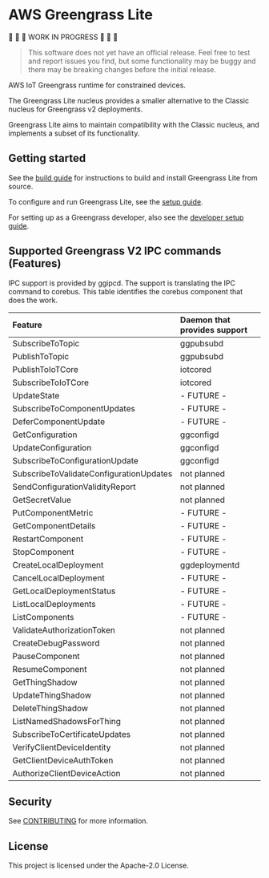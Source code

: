 # AWS Greengrass Lite

🚧 🚧 🚧 WORK IN PROGRESS 🚧 🚧 🚧

> This software does not yet have an official release. Feel free to test and
> report issues you find, but some functionality may be buggy and there may be
> breaking changes before the initial release.

AWS IoT Greengrass runtime for constrained devices.

The Greengrass Lite nucleus provides a smaller alternative to the Classic
nucleus for Greengrass v2 deployments.

Greengrass Lite aims to maintain compatibility with the Classic nucleus, and
implements a subset of its functionality.

## Getting started

See the [build guide](docs/INSTALL.md) for instructions to build and install
Greengrass Lite from source.

To configure and run Greengrass Lite, see the [setup guide](docs/SETUP.md).

For setting up as a Greengrass developer, also see the
[developer setup guide](docs/DEVELOPMENT.md).

## Supported Greengrass V2 IPC commands (Features)

IPC support is provided by ggipcd. The support is translating the IPC command to
corebus. This table identifies the corebus component that does the work.

| Feature                                 | Daemon that provides support |
| :-------------------------------------- | :--------------------------- |
| SubscribeToTopic                        | ggpubsubd                    |
| PublishToTopic                          | ggpubsubd                    |
| PublishToIoTCore                        | iotcored                     |
| SubscribeToIoTCore                      | iotcored                     |
| UpdateState                             | - FUTURE -                   |
| SubscribeToComponentUpdates             | - FUTURE -                   |
| DeferComponentUpdate                    | - FUTURE -                   |
| GetConfiguration                        | ggconfigd                    |
| UpdateConfiguration                     | ggconfigd                    |
| SubscribeToConfigurationUpdate          | ggconfigd                    |
| SubscribeToValidateConfigurationUpdates | not planned                  |
| SendConfigurationValidityReport         | not planned                  |
| GetSecretValue                          | not planned                  |
| PutComponentMetric                      | - FUTURE -                   |
| GetComponentDetails                     | - FUTURE -                   |
| RestartComponent                        | - FUTURE -                   |
| StopComponent                           | - FUTURE -                   |
| CreateLocalDeployment                   | ggdeploymentd                |
| CancelLocalDeployment                   | - FUTURE -                   |
| GetLocalDeploymentStatus                | - FUTURE -                   |
| ListLocalDeployments                    | - FUTURE -                   |
| ListComponents                          | - FUTURE -                   |
| ValidateAuthorizationToken              | not planned                  |
| CreateDebugPassword                     | not planned                  |
| PauseComponent                          | not planned                  |
| ResumeComponent                         | not planned                  |
| GetThingShadow                          | not planned                  |
| UpdateThingShadow                       | not planned                  |
| DeleteThingShadow                       | not planned                  |
| ListNamedShadowsForThing                | not planned                  |
| SubscribeToCertificateUpdates           | not planned                  |
| VerifyClientDeviceIdentity              | not planned                  |
| GetClientDeviceAuthToken                | not planned                  |
| AuthorizeClientDeviceAction             | not planned                  |

## Security

See [CONTRIBUTING](docs/CONTRIBUTING.md#security-issue-notifications) for more
information.

## License

This project is licensed under the Apache-2.0 License.
